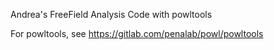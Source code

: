 Andrea's FreeField Analysis Code with powltools

For powltools, see https://gitlab.com/penalab/powl/powltools